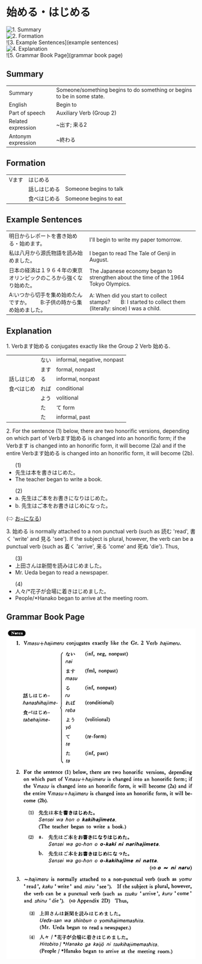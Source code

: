 # 始める・はじめる

![1. Summary](summary)<br>
![2. Formation](formation)<br>
![3. Example Sentences](example sentences)<br>
![4. Explanation](explanation)<br>
![5. Grammar Book Page](grammar book page)<br>


## Summary

<table><tr>   <td>Summary</td>   <td>Someone/something begins to do something or begins to be in some state.</td></tr><tr>   <td>English</td>   <td>Begin to</td></tr><tr>   <td>Part of speech</td>   <td>Auxiliary Verb (Group 2)</td></tr><tr>   <td>Related expression</td>   <td>~出す; 来る2</td></tr><tr>   <td>Antonym expression</td>   <td>~終わる</td></tr></table>

## Formation

<table class="table"><tbody><tr class="tr head"><td class="td"><span class="bold">Vます</span></td><td class="td"><span class="concept">はじめる</span></td><td class="td"></td></tr><tr class="tr"><td class="td"></td><td class="td"><span>話し</span><span class="concept">はじめる</span></td><td class="td"><span>Someone begins to talk</span></td></tr><tr class="tr"><td class="td"></td><td class="td"><span>食べ</span><span class="concept">はじめる</span></td><td class="td"><span>Someone begins to eat</span></td></tr></tbody></table>

## Example Sentences

<table><tr>   <td>明日からレポートを書き始める・始めます。</td>   <td>I'll begin to write my paper tomorrow.</td></tr><tr>   <td>私は八月から源氏物語を読み始めました。</td>   <td>I began to read The Tale of Genji in August.</td></tr><tr>   <td>日本の経済は１９６４年の東京オリンピックのころから強くなり始めた。</td>   <td>The Japanese economy began to strengthen about the time of the 1964 Tokyo Olympics.</td></tr><tr>   <td>A:いつから切手を集め始めたんですか。  B:子供の時から集め始めました。</td>   <td>A: When did you start to collect stamps?&emsp;&emsp;B: I started to collect them (literally: since) I was a child.</td></tr></table>

## Explanation

<p>1. Verbます<span class="cloze">始める</span> conjugates exactly like the Group 2 Verb <span class="cloze">始める</span>.</p>  <table class="table"> <tbody> <tr class="tr"> <td class="td"></td> <td class="td">ない</td> <td class="td">informal, negative, nonpast</td> </tr> <tr class="tr"> <td class="td"></td> <td class="td">ます</td> <td class="td">formal, nonpast</td> </tr> <tr class="tr"> <td class="td">話し<span class="cloze">はじめ</span></td> <td class="td">る</td> <td class="td">informal, nonpast</td> </tr> <tr class="tr"> <td class="td">食べ<span class="cloze">はじめ</span></td> <td class="td">れば</td> <td class="td">conditional</td> </tr> <tr class="tr"> <td class="td"></td> <td class="td">よう</td> <td class="td">volitional</td> </tr> <tr class="tr"> <td class="td"></td> <td class="td">た</td> <td class="td">て form</td> </tr> <tr class="tr"> <td class="td"></td> <td class="td">た</td> <td class="td">informal, past</td> </tr> </tbody> </table>  <p>2. For the sentence (1) below, there are two honorific versions, depending on which part of Verbます<span class="cloze">始める</span> is changed into an honorific form; if the Verbます is changed into an honorific form, it will become (2a) and if the entire Verbます<span class="cloze">始める</span> is changed into an honorific form, it will become (2b).</p>  <ul>(1) <li>先生は本を書きはじめた。</li> <li>The teacher began to write a book.</li> </ul>  <ul>(2) <li>a. 先生はご本をお書きになり<span class="cloze">はじめた</span>。</li> <div class="divide"></div> <li>b. 先生はご本をお書き<span class="cloze">はじめ</span>になった。</li> </ul>  <p>(⇨ <a href="#㊦ お～になる">お~になる</a>)</p>  <p>3. <span class="cloze">始める</span> is normally attached to a non punctual verb (such as 読む 'read', 書く 'write' and 見る 'see'). If the subject is plural, however, the verb can be a punctual verb (such as 着く 'arrive', 来る 'come' and 死ぬ 'die'). Thus,</p>  <ul>(3) <li>上田さんは新間を読み<span class="cloze">はじめました</span>。</li> <li>Mr. Ueda began to read a newspaper.</li> </ul>  <ul>(4) <li>人々/*花子が会場に着き<span class="cloze">はじめました</span>。</li> <li>People/*Hanako began to arrive at the meeting room.</li> </ul>

## Grammar Book Page

![](../img/Basicはじめる.png)

